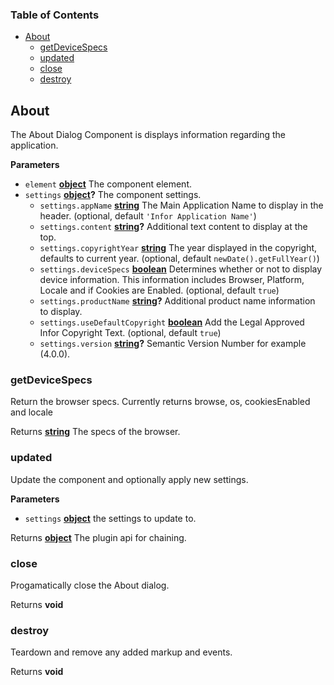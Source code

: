 <!-- Generated by documentation.js. Update this documentation by updating the source code. -->

### Table of Contents

-   [About][1]
    -   [getDeviceSpecs][2]
    -   [updated][3]
    -   [close][4]
    -   [destroy][5]

## About

The About Dialog Component is displays information regarding the application.

**Parameters**

-   `element` **[object][6]** The component element.
-   `settings` **[object][6]?** The component settings.
    -   `settings.appName` **[string][7]** The Main Application Name to display in the header. (optional, default `'Infor Application Name'`)
    -   `settings.content` **[string][7]?** Additional text content to display at the top.
    -   `settings.copyrightYear` **[string][7]** The year displayed in the copyright, defaults to current year. (optional, default `newDate().getFullYear()`)
    -   `settings.deviceSpecs` **[boolean][8]** Determines whether or not to display device information.
        This information includes Browser, Platform, Locale and if Cookies are Enabled. (optional, default `true`)
    -   `settings.productName` **[string][7]?** Additional product name information to display.
    -   `settings.useDefaultCopyright` **[boolean][8]** Add the Legal Approved Infor Copyright Text. (optional, default `true`)
    -   `settings.version` **[string][7]?** Semantic Version Number for example (4.0.0).

### getDeviceSpecs

Return the browser specs. Currently returns browse, os, cookiesEnabled and locale

Returns **[string][7]** The specs of the browser.

### updated

Update the component and optionally apply new settings.

**Parameters**

-   `settings` **[object][6]** the settings to update to.

Returns **[object][6]** The plugin api for chaining.

### close

Progamatically close the About dialog.

Returns **void** 

### destroy

Teardown and remove any added markup and events.

Returns **void** 

[1]: #about

[2]: #getdevicespecs

[3]: #updated

[4]: #close

[5]: #destroy

[6]: https://developer.mozilla.org/docs/Web/JavaScript/Reference/Global_Objects/Object

[7]: https://developer.mozilla.org/docs/Web/JavaScript/Reference/Global_Objects/String

[8]: https://developer.mozilla.org/docs/Web/JavaScript/Reference/Global_Objects/Boolean
